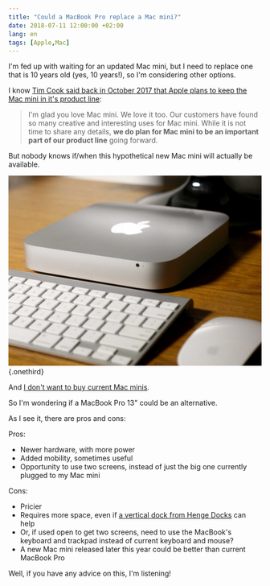 ```yaml
---
title: "Could a MacBook Pro replace a Mac mini?"
date: 2018-07-11 12:00:00 +02:00
lang: en
tags: [Apple,Mac]
---
```


I'm fed up with waiting for an updated Mac mini, but I need to replace one that is 10 years old (yes, 10 years!), so I'm considering other options.

I know [Tim Cook said back in October 2017 that Apple plans to keep the Mac mini in it's product line](https://www.techradar.com/news/mac-mini-still-important-to-apple-says-tim-cook):

> I'm glad you love Mac mini. We love it too. Our customers have found so many creative and interesting uses for Mac mini. While it is not time to share any details, **we do plan for Mac mini to be an important part of our product line** going forward.

But nobody knows if/when this hypothetical new Mac mini will actually be available.

![](mac-mini.jpg){.onethird}

And [I don't want to buy current Mac minis](https://www.macworld.co.uk/feature/mac/5-reasons-shouldnt-buy-mac-mini-3535701/).

So I'm wondering if a MacBook Pro 13" could be an alternative.

As I see it, there are pros and cons:

Pros:

- Newer hardware, with more power
- Added mobility, sometimes useful
- Opportunity to use two screens, instead of just the big one currently plugged to my Mac mini

Cons:

- Pricier
- Requires more space, even if [a vertical dock from Henge Docks](https://hengedocks.com/pages/vertical-macbook-pro-2016) can help
- Or, if used open to get two screens, need to use the MacBook's keyboard and trackpad instead of current keyboard and mouse?
- A new Mac mini released later this year could be better than current MacBook Pro

Well, if you have any advice on this, I'm listening!
